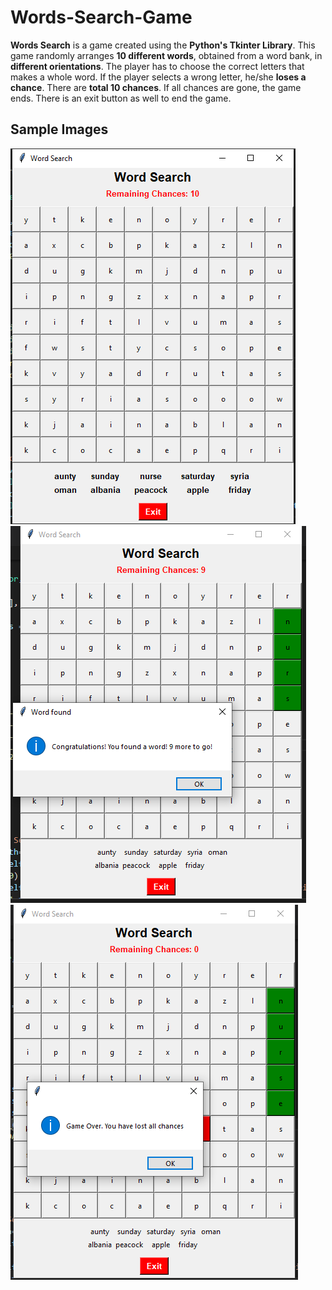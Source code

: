 # Words-Search-Game
**Words Search** is a game created using the **Python's Tkinter Library**. This game randomly arranges **10 different words**, obtained 
from a word bank, in **different orientations**. The player has to choose the correct letters that makes a whole word. If the player 
selects a wrong letter, he/she **loses a chance**. There are **total 10 chances**. If all chances are gone, the game ends. There is an 
exit button as well to end the game.

## Sample Images

![words search game start](words-search-pic1.PNG)
![words search game word found](words-search-pic2.PNG)
![words search game end](words-search-pic3.PNG)
